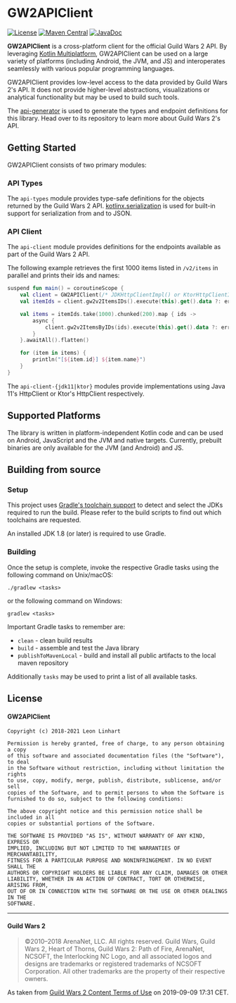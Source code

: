 # GW2APIClient
[![License](https://img.shields.io/badge/license-MIT-green.svg?style=flat-square&label=License)](https://github.com/GW2ToolBelt/GW2APIClient/blob/master/LICENSE)
[![Maven Central](https://img.shields.io/maven-central/v/com.gw2tb.gw2api/api-client.svg?style=flat-square&label=Maven%20Central)](https://maven-badges.herokuapp.com/maven-central/com.gw2tb.gw2api/api-client)
[![JavaDoc](https://img.shields.io/maven-central/v/com.gw2tb.gw2api/api-client.svg?style=flat-square&label=JavaDoc&color=blue)](https://javadoc.io/doc/com.gw2tb.gw2api/api-client)

**GW2APIClient** is a cross-platform client for the official Guild Wars 2 API.
By leveraging [Kotlin Multiplatform](https://kotlinlang.org/docs/reference/multiplatform.html),
GW2APIClient can be used on a large variety of platforms (including Android, the
JVM, and JS) and interoperates seamlessly with various popular programming
languages.

GW2APIClient provides low-level access to the data provided by Guild Wars 2's
API. It does not provide higher-level abstractions, visualizations or analytical
functionality but may be used to build such tools.

The [api-generator](https://github.com/GW2Toolbelt/api-generator) is used to
generate the types and endpoint definitions for this library. Head over to its
repository to learn more about Guild Wars 2's API.


## Getting Started

GW2APIClient consists of two primary modules:


### API Types

The `api-types` module provides type-safe definitions for the objects returned
by the Guild Wars 2 API. [kotlinx.serialization](https://github.com/Kotlin/kotlinx.serialization)
is used for built-in support for serialization from and to JSON.


### API Client

The `api-client` module provides definitions for the endpoints available as part
of the Guild Wars 2 API.

The following example retrieves the first 1000 items listed in `/v2/items` in
parallel and prints their ids and names:

```kotlin
suspend fun main() = coroutineScope {
    val client = GW2APIClient(/* JDKHttpClientImpl() or KtorHttpClientImpl() */)
    val itemIds = client.gw2v2ItemsIDs().execute(this).get().data ?: error("Request failed.")

    val items = itemIds.take(1000).chunked(200).map { ids ->
        async {
            client.gw2v2ItemsByIDs(ids).execute(this).get().data ?: error("Request failed.")
        }
    }.awaitAll().flatten()

    for (item in items) {
        println("[${item.id}] ${item.name}")
    }
}
```

The `api-client-{jdk11|ktor}` modules provide implementations using Java 11's
HttpClient or Ktor's HttpClient respectively.


## Supported Platforms

The library is written in platform-independent Kotlin code and can be used on
Android, JavaScript and the JVM and native targets. Currently, prebuilt binaries
are only available for the JVM (and Android) and JS.


## Building from source

### Setup

This project uses [Gradle's toolchain support](https://docs.gradle.org/7.3.3/userguide/toolchains.html)
to detect and select the JDKs required to run the build. Please refer to the
build scripts to find out which toolchains are requested.

An installed JDK 1.8 (or later) is required to use Gradle.

### Building

Once the setup is complete, invoke the respective Gradle tasks using the
following command on Unix/macOS:

    ./gradlew <tasks>
    
or the following command on Windows:

    gradlew <tasks>
    
Important Gradle tasks to remember are:
- `clean`                   - clean build results
- `build`                   - assemble and test the Java library
- `publishToMavenLocal`     - build and install all public artifacts to the
                              local maven repository

Additionally `tasks` may be used to print a list of all available tasks.


## License

#### GW2APIClient

```
Copyright (c) 2018-2021 Leon Linhart

Permission is hereby granted, free of charge, to any person obtaining a copy
of this software and associated documentation files (the "Software"), to deal
in the Software without restriction, including without limitation the rights
to use, copy, modify, merge, publish, distribute, sublicense, and/or sell
copies of the Software, and to permit persons to whom the Software is
furnished to do so, subject to the following conditions:

The above copyright notice and this permission notice shall be included in all
copies or substantial portions of the Software.

THE SOFTWARE IS PROVIDED "AS IS", WITHOUT WARRANTY OF ANY KIND, EXPRESS OR
IMPLIED, INCLUDING BUT NOT LIMITED TO THE WARRANTIES OF MERCHANTABILITY,
FITNESS FOR A PARTICULAR PURPOSE AND NONINFRINGEMENT. IN NO EVENT SHALL THE
AUTHORS OR COPYRIGHT HOLDERS BE LIABLE FOR ANY CLAIM, DAMAGES OR OTHER
LIABILITY, WHETHER IN AN ACTION OF CONTRACT, TORT OR OTHERWISE, ARISING FROM,
OUT OF OR IN CONNECTION WITH THE SOFTWARE OR THE USE OR OTHER DEALINGS IN THE
SOFTWARE.
```

--------------------------------------------------------------------------------

#### Guild Wars 2

> ©2010–2018 ArenaNet, LLC. All rights reserved. Guild Wars, Guild Wars 2, Heart
of Thorns, Guild Wars 2: Path of Fire, ArenaNet, NCSOFT, the Interlocking NC
Logo, and all associated logos and designs are trademarks or registered
trademarks of NCSOFT Corporation. All other trademarks are the property of their
respective owners.

As taken from [Guild Wars 2 Content Terms of Use](https://www.guildwars2.com/en/legal/guild-wars-2-content-terms-of-use/)
on 2019-09-09 17:31 CET.